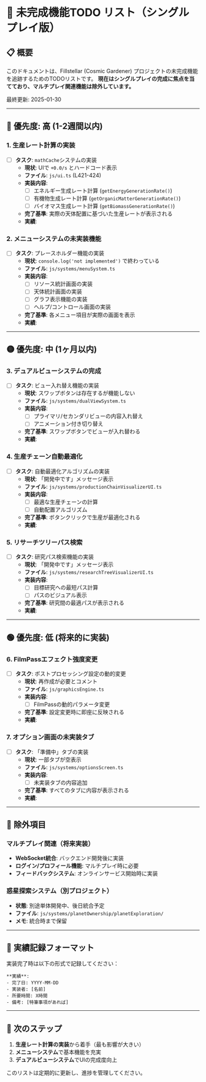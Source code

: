 # 🚧 未完成機能TODO リスト（シングルプレイ版）

## 📋 概要
このドキュメントは、Fillstellar (Cosmic Gardener) プロジェクトの未完成機能を追跡するためのTODOリストです。
**現在はシングルプレイの完成に焦点を当てており、マルチプレイ関連機能は除外しています。**

最終更新: 2025-01-30

---

## 🔴 優先度: 高 (1-2週間以内)

### 1. 生産レート計算の実装
- [ ] **タスク**: `mathCache`システムの実装
  - **現状**: UIで `+0.0/s` とハードコード表示
  - **ファイル**: `js/ui.ts` (L421-424)
  - **実装内容**:
    - [ ] エネルギー生成レート計算 (`getEnergyGenerationRate()`)
    - [ ] 有機物生成レート計算 (`getOrganicMatterGenerationRate()`)
    - [ ] バイオマス生成レート計算 (`getBiomassGenerationRate()`)
  - **完了基準**: 実際の天体配置に基づいた生産レートが表示される
  - **実績**: 


### 2. メニューシステムの未実装機能
- [ ] **タスク**: プレースホルダー機能の実装
  - **現状**: `console.log('not implemented')` で終わっている
  - **ファイル**: `js/systems/menuSystem.ts`
  - **実装内容**:
    - [ ] リソース統計画面の実装
    - [ ] 天体統計画面の実装
    - [ ] グラフ表示機能の実装
    - [ ] ヘルプ/コントロール画面の実装
  - **完了基準**: 各メニュー項目が実際の画面を表示
  - **実績**: 

---

## 🟡 優先度: 中 (1ヶ月以内)

### 3. デュアルビューシステムの完成
- [ ] **タスク**: ビュー入れ替え機能の実装
  - **現状**: スワップボタンは存在するが機能しない
  - **ファイル**: `js/systems/dualViewSystem.ts`
  - **実装内容**:
    - [ ] プライマリ/セカンダリビューの内容入れ替え
    - [ ] アニメーション付き切り替え
  - **完了基準**: スワップボタンでビューが入れ替わる
  - **実績**: 

### 4. 生産チェーン自動最適化
- [ ] **タスク**: 自動最適化アルゴリズムの実装
  - **現状**: 「開発中です」メッセージ表示
  - **ファイル**: `js/systems/productionChainVisualizerUI.ts`
  - **実装内容**:
    - [ ] 最適な生産チェーンの計算
    - [ ] 自動配置アルゴリズム
  - **完了基準**: ボタンクリックで生産が最適化される
  - **実績**: 

### 5. リサーチツリーパス検索
- [ ] **タスク**: 研究パス検索機能の実装
  - **現状**: 「開発中です」メッセージ表示
  - **ファイル**: `js/systems/researchTreeVisualizerUI.ts`
  - **実装内容**:
    - [ ] 目標研究への最短パス計算
    - [ ] パスのビジュアル表示
  - **完了基準**: 研究間の最適パスが表示される
  - **実績**: 


---

## 🟢 優先度: 低 (将来的に実装)


### 6. FilmPassエフェクト強度変更
- [ ] **タスク**: ポストプロセッシング設定の動的変更
  - **現状**: 再作成が必要とコメント
  - **ファイル**: `js/graphicsEngine.ts`
  - **実装内容**:
    - [ ] FilmPassの動的パラメータ変更
  - **完了基準**: 設定変更時に即座に反映される
  - **実績**: 

### 7. オプション画面の未実装タブ
- [ ] **タスク**: 「準備中」タブの実装
  - **現状**: 一部タブが空表示
  - **ファイル**: `js/systems/optionsScreen.ts`
  - **実装内容**:
    - [ ] 未実装タブの内容追加
  - **完了基準**: すべてのタブに内容が表示される
  - **実績**: 

---

## 🔵 除外項目

### マルチプレイ関連（将来実装）
- **WebSocket統合**: バックエンド開発後に実装
- **ログイン/プロフィール機能**: マルチプレイ時に必要
- **フィードバックシステム**: オンラインサービス開始時に実装

### 惑星探索システム（別プロジェクト）
- **状態**: 別途単体開発中、後日統合予定
- **ファイル**: `js/systems/planetOwnership/planetExploration/`
- **メモ**: 統合時まで保留

---

## 📝 実績記録フォーマット

実装完了時は以下の形式で記録してください：

```
**実績**: 
- 完了日: YYYY-MM-DD
- 実装者: [名前]
- 所要時間: X時間
- 備考: [特筆事項があれば]
```

---

## 🎯 次のステップ

1. **生産レート計算の実装**から着手（最も影響が大きい）
2. **メニューシステム**で基本機能を充実
3. **デュアルビューシステム**でUIの完成度向上

このリストは定期的に更新し、進捗を管理してください。